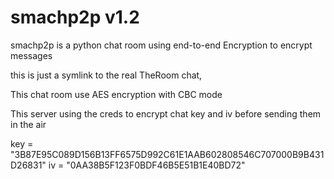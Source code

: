 # smachp2p v1.2
smachp2p is a python chat room using end-to-end Encryption to encrypt messages

this is just a symlink to the real TheRoom chat,

This chat room use AES encryption with CBC mode

This server using the creds to encrypt chat key and iv before sending them in the air

key = "3B87E95C089D156B13FF6575D992C61E1AAB602808546C707000B9B431D26831"
iv  = "0AA38B5F123F0BDF46B5E51B1E40BD72"
